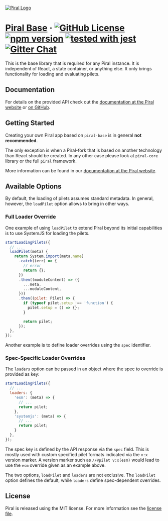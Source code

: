[![Piral Logo](https://github.com/smapiot/piral/raw/master/docs/assets/logo.png)](https://piral.io)

# [Piral Base](https://piral.io) &middot; [![GitHub License](https://img.shields.io/badge/license-MIT-blue.svg)](https://github.com/smapiot/piral/blob/master/LICENSE) [![npm version](https://img.shields.io/npm/v/piral-base.svg?style=flat)](https://www.npmjs.com/package/piral-base) [![tested with jest](https://img.shields.io/badge/tested_with-jest-99424f.svg)](https://jestjs.io) [![Gitter Chat](https://badges.gitter.im/gitterHQ/gitter.png)](https://gitter.im/piral-io/community)

This is the base library that is required for any Piral instance. It is independent of React, a state container, or anything else. It only brings functionality for loading and evaluating pilets.

## Documentation

For details on the provided API check out the [documentation at the Piral website](https://docs.piral.io) or [on GitHub](https://github.com/smapiot/piral/tree/master/docs).

## Getting Started

Creating your own Piral app based on `piral-base` is in general **not recommended**.

The only exception is when a Piral-fork that is based on another technology than React should be created. In any other case please look at `piral-core` library or the full `piral` framework.

More information can be found in our [documentation at the Piral website](https://docs.piral.io).

## Available Options

By default, the loading of pilets assumes standard metadata. In general, however, the `loadPilet` option allows to bring in other ways.

### Full Loader Override

One example of using `loadPilet` to extend Piral beyond its initial capabilities is to use SystemJS for loading the pilets.

```js
startLoadingPilets({
  // ...
  loadPilet(meta) {
    return System.import(meta.name)
      .catch((err) => {
        // error
        return {};
      })
      .then((moduleContent) => ({
        ...meta,
        ...moduleContent,
      }))
      .then((pilet: Pilet) => {
        if (typeof pilet.setup !== 'function') {
          pilet.setup = () => {};
        }

        return pilet;
      });
  },
});
```

Another example is to define loader overrides using the `spec` identifier.

### Spec-Specific Loader Overrides

The `loaders` option can be passed in an object where the spec to override is provided as key:

```js
startLoadingPilets({
  // ...
  loaders: {
    'esm': (meta) => {
      // ...
      return pilet;
    },
    'systemjs': (meta) => {
      // ...
      return pilet;
    }
  },
});
```

The spec key is defined by the API response via the `spec` field. This is mostly used with custom specified pilet formats indicated via the `v:x` version marker. A version marker such as `//@pilet v:x(esm)` would lead to use the `esm` override given as an example above.

The two options, `loadPilet` and `loaders` are not exclusive. The `loadPilet` option defines the default, while `loaders` define spec-dependent overrides.

## License

Piral is released using the MIT license. For more information see the [license file](./LICENSE).
